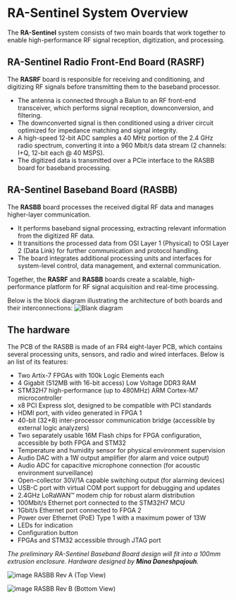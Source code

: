 # RA-Sentinel System Overview

The **RA-Sentinel** system consists of two main boards that work together to enable high-performance RF signal reception, digitization, and processing.

## RA-Sentinel Radio Front-End Board (RASRF)
The **RASRF** board is responsible for receiving and conditioning, and digitizing RF signals before transmitting them to the baseband processor.
 - The antenna is connected through a Balun to an RF front-end transceiver, which performs signal reception, downconversion, and filtering.
 - The downconverted signal is then conditioned using a driver circuit optimized for impedance matching and signal integrity.
 - A high-speed 12-bit ADC samples a 40 MHz portion of the 2.4 GHz radio spectrum, converting it into a 960 Mbit/s data stream (2 channels: I+Q, 12-bit each @ 40 
   MSPS). 
 - The digitized data is transmitted over a PCIe interface to the RASBB board for baseband processing.

## RA-Sentinel Baseband Board (RASBB)
The **RASBB** board processes the received digital RF data and manages higher-layer communication.
 - It performs baseband signal processing, extracting relevant information from the digitized RF data.
 - It transitions the processed data from OSI Layer 1 (Physical) to OSI Layer 2 (Data Link) for further communication and protocol handling.
 - The board integrates additional processing units and interfaces for system-level control, data management, and external communication.

Together, the **RASRF** and **RASBB** boards create a scalable, high-performance platform for RF signal acquisition and real-time processing.

Below is the block diagram illustrating the architecture of both boards and their interconnections:
![Blank diagram](https://github.com/user-attachments/assets/64c93611-4714-4096-a470-6e5f3c072792)


## The hardware

The PCB of the RASBB is made of an FR4 eight-layer PCB, which contains several processing units, sensors, and radio and wired interfaces.
Below is an list of its features:

- Two Artix-7 FPGAs with 100k Logic Elements each
- 4 Gigabit (512MB with 16-bit access) Low Voltage DDR3 RAM
- STM32H7 high-performance (up to 480MHz) ARM Cortex-M7 microcontroller
- x8 PCI Express slot, designed to be compatible with PCI standards
- HDMI port, with video generated in FPGA 1
- 40-bit (32+8) inter-processor communication bridge (accessible by external logic analyzers)
- Two separately usable 16M Flash chips for FPGA configuration, accessible by both FPGA and STM32
- Temperature and humidity sensor for physical environment supervision
- Audio DAC with a 1W output amplifier (for alarm and voice output)
- Audio ADC for capacitive microphone connection (for acoustic environment surveillance)
- Open-collector 30V/1A capable switching output (for alarming devices)
- USB-C port with virtual COM port support for debugging and updates
- 2.4GHz LoRaWAN™ modem chip for robust alarm distribution
- 100Mbit/s Ethernet port connected to the STM32H7 MCU
- 1Gbit/s Ethernet port connected to FPGA 2
- Power over Ethernet (PoE) Type 1 with a maximum power of 13W
- LEDs for indication
- Configuration button
- FPGAs and STM32 accessible through JTAG port

*The preliminary RA-Sentinel Baseband Board design will fit into a 100mm extrusion enclosure. Hardware designed by **Mina Daneshpajouh**.*

![image](https://github.com/user-attachments/assets/bf05c6e6-3777-4b70-b960-ee0d89003453)
RASBB Rev A (Top View)

![image](https://github.com/user-attachments/assets/59683930-f7f0-46f2-9ada-83859a658bdf)
RASBB Rev B (Bottom View)

